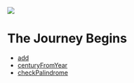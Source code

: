 <a href="https://www.instagram.com/9_Tay"><img src="https://img.shields.io/badge/instagram-%23E4415F?style=flat&logo=instagram&logoColor=white"/></a>

# The Journey Begins

* [add](add)
* [centuryFromYear](centuryFromYear)
* [checkPalindrome](checkPalindrome)
